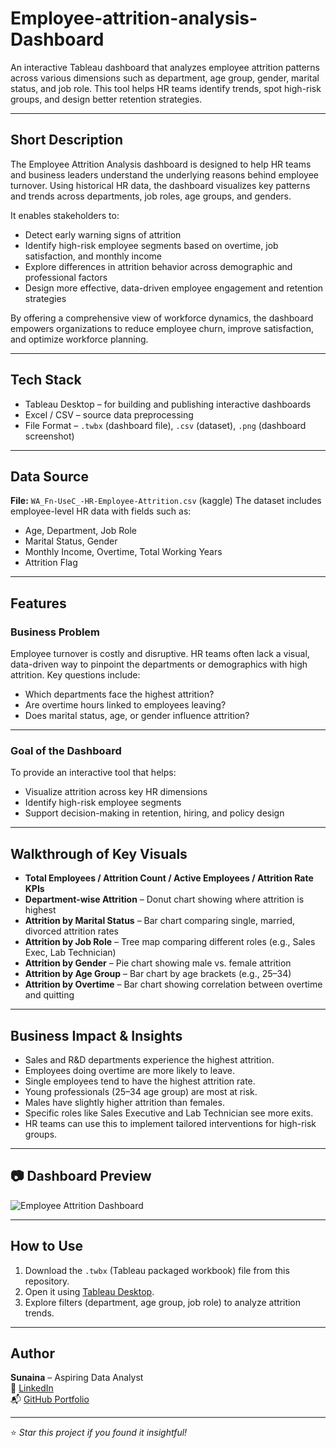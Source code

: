 # Employee-attrition-analysis-Dashboard


An interactive Tableau dashboard that analyzes employee attrition patterns across various dimensions such as department, age group, gender, marital status, and job role. This tool helps HR teams identify trends, spot high-risk groups, and design better retention strategies.

---


##  Short Description 

The Employee Attrition Analysis dashboard is designed to help HR teams and business leaders understand the underlying reasons behind employee turnover. Using historical HR data, the dashboard visualizes key patterns and trends across departments, job roles, age groups, and genders.

It enables stakeholders to:
- Detect early warning signs of attrition
- Identify high-risk employee segments based on overtime, job satisfaction, and monthly income
- Explore differences in attrition behavior across demographic and professional factors
- Design more effective, data-driven employee engagement and retention strategies

By offering a comprehensive view of workforce dynamics, the dashboard empowers organizations to reduce employee churn, improve satisfaction, and optimize workforce planning.

---

##  Tech Stack

-  Tableau Desktop – for building and publishing interactive dashboards
-  Excel / CSV – source data preprocessing
-  File Format – `.twbx` (dashboard file), `.csv` (dataset), `.png` (dashboard screenshot)

---

##  Data Source

**File:** `WA_Fn-UseC_-HR-Employee-Attrition.csv`  (kaggle)
The dataset includes employee-level HR data with fields such as:

- Age, Department, Job Role
- Marital Status, Gender
- Monthly Income, Overtime, Total Working Years
- Attrition Flag 

---

##  Features 

###  Business Problem

Employee turnover is costly and disruptive. HR teams often lack a visual, data-driven way to pinpoint the departments or demographics with high attrition. Key questions include:

- Which departments face the highest attrition?
- Are overtime hours linked to employees leaving?
- Does marital status, age, or gender influence attrition?

---

###  Goal of the Dashboard

To provide an interactive tool that helps:

- Visualize attrition across key HR dimensions
- Identify high-risk employee segments
- Support decision-making in retention, hiring, and policy design

---

##  Walkthrough of Key Visuals

- **Total Employees / Attrition Count / Active Employees / Attrition Rate KPIs**
- **Department-wise Attrition** – Donut chart showing where attrition is highest
- **Attrition by Marital Status** – Bar chart comparing single, married, divorced attrition rates
- **Attrition by Job Role** – Tree map comparing different roles (e.g., Sales Exec, Lab Technician)
- **Attrition by Gender** – Pie chart showing male vs. female attrition
- **Attrition by Age Group** – Bar chart by age brackets (e.g., 25–34)
- **Attrition by Overtime** – Bar chart showing correlation between overtime and quitting

---

##  Business Impact & Insights

- Sales and R&D departments experience the highest attrition.
- Employees doing overtime are more likely to leave.
- Single employees tend to have the highest attrition rate.
- Young professionals (25–34 age group) are most at risk.
- Males have slightly higher attrition than females.
- Specific roles like Sales Executive and Lab Technician see more exits.
- HR teams can use this to implement tailored interventions for high-risk groups.

---

## 📷 Dashboard Preview

![Employee Attrition Dashboard](images/Employee_Attrition_Dashboard.png)

---

##  How to Use

1. Download the `.twbx` (Tableau packaged workbook) file from this repository.
2. Open it using [Tableau Desktop](https://www.tableau.com/products/desktop).
3. Explore filters (department, age group, job role) to analyze attrition trends.

---

##  Author

**Sunaina** – Aspiring Data Analyst  
🔗 [LinkedIn](https://www.linkedin.com/in/sunaina-p-a-9704ba372/)  
📬 [GitHub Portfolio](https://github.com/iamsunaina1)

---

⭐ *Star this project if you found it insightful!*
